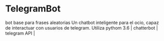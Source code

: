# TelegramBot
 bot base para frases aleatorias 
Un chatbot inteligente para el ocio, capaz de interactuar con usuarios de telegram. Utiliza pythom 3.6 | chatterbot | telegram API |
